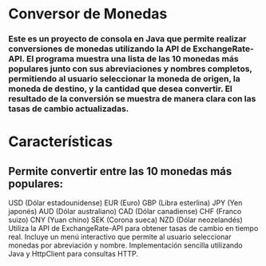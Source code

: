 # Conversor de Monedas
### Este es un proyecto de consola en Java que permite realizar conversiones de monedas utilizando la API de ExchangeRate-API. El programa muestra una lista de las 10 monedas más populares junto con sus abreviaciones y nombres completos, permitiendo al usuario seleccionar la moneda de origen, la moneda de destino, y la cantidad que desea convertir. El resultado de la conversión se muestra de manera clara con las tasas de cambio actualizadas.

# Características
## Permite convertir entre las 10 monedas más populares:
USD (Dólar estadounidense)
EUR (Euro)
GBP (Libra esterlina)
JPY (Yen japonés)
AUD (Dólar australiano)
CAD (Dólar canadiense)
CHF (Franco suizo)
CNY (Yuan chino)
SEK (Corona sueca)
NZD (Dólar neozelandés)
Utiliza la API de ExchangeRate-API para obtener tasas de cambio en tiempo real.
Incluye un menú interactivo que permite al usuario seleccionar monedas por abreviación y nombre.
Implementación sencilla utilizando Java y HttpClient para consultas HTTP.
